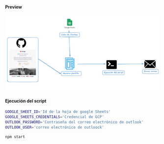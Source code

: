 #### Preview

<img src="./public/script-1-preview.png"/>

#### Ejecución del script

```bash
GOOGLE_SHEET_ID='Id de la hoja de google Sheets'
GOOGLE_SHEETS_CREDENTIALS='Credencial de GCP'
OUTLOOK_PASSWORD='Contraseña del correo electrónico de outlook'
OUTLOOK_USER='correo electrónico de outloock'
```

```bash
npm start
```
